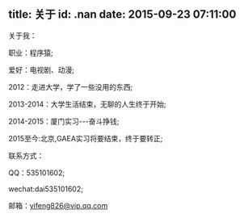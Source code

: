 title: 关于
id: .nan
date: 2015-09-23 07:11:00
---

关于我：

职业：程序猿;

爱好：电视剧、动漫;

2012：走进大学，学了一些没用的东西;

2013-2014：大学生活结束，无聊的人生终于开始;

2014-2015：厦门实习---奋斗挣钱;

2015至今:北京,GAEA实习将要结束，终于要转正;

联系方式：

QQ：535101602;

wechat:dai535101602;

邮箱：yifeng826@vip.qq.com